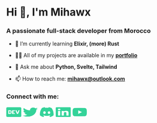 # Hi 👋, I'm Mihawx

### A passionate full-stack developer from Morocco

- 🌱 I’m currently learning **Elixir, (more) Rust**

- 👨‍💻 All of my projects are available in my [**portfolio**](mihawx.github.io)

- 💬 Ask me about **Python, Svelte, Tailwind**

- 📫 How to reach me: **mihawx@outlook.com**

### Connect with me:
<a href="https://dev.to/mihawx" target="blank"><img align="center" src="./icons/dev.svg" alt="mihawx" height="30" width="40" /></a>
<a href="https://twitter.com/m1hawx" target="blank"><img align="center" src="./icons/twitter.svg" alt="m1hawx" height="30" width="40" /></a>
<a href="https://discord.gg/SZgGfRXcCQ" target="blank"><img align="center" src="./icons/discord.svg" alt="mihawx" height="30" width="40" /></a>
<a href="https://www.linkedin/in/mihawx" target="blank"><img align="center" src="./icons/linkedin.svg" alt="mihawx" height="30" width="40" /></a>
<a href="https://www.youtube.com/@Mihawx" target="blank"><img align="center" src="./icons/youtube.svg" alt="miwahx" height="30" width="40" /></a>
